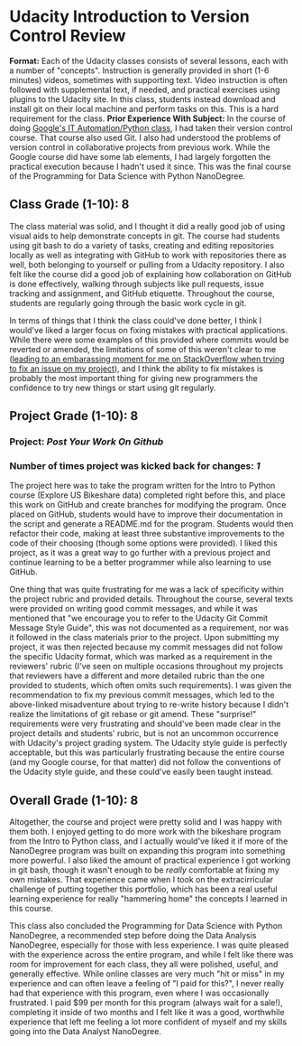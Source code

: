 # Udacity Introduction to Version Control Review
**Format:** Each of the Udacity classes consists of several lessons, each with a number of "concepts". Instruction is generally provided in short (1-6 minutes) videos, sometimes with supporting text. Video instruction is often followed with supplemental text, if needed, and practical exercises using plugins to the Udacity site. In this class, students instead download and install git on their local machine and perform tasks on this. This is a hard requirement for the class.
**Prior Experience With Subject:** In the course of doing [Google's IT Automation/Python class](https://www.coursera.org/professional-certificates/google-it-automation), I had taken their version control course. That course also used Git. I also had understood the problems of version control in collaborative projects from previous work. While the Google course did have some lab elements, I had largely forgotten the practical execution because I hadn't used it since. This was the final course of the Programming for Data Science with Python NanoDegree.

## Class Grade (1-10): **8**
The class material was solid, and I thought it did a really good job of using visual aids to help demonstrate concepts in git. The course had students using git bash to do a variety of tasks, creating and editing repositories locally as well as integrating with GitHub to work with repositories there as well, both belonging to yourself or pulling from a Udacity repository. I also felt like the course did a good job of explaining how collaboration on GitHub is done effectively, walking through subjects like pull requests, issue tracking and assignment, and GitHub etiquette. Throughout the course, students are regularly going through the basic work cycle in git. 

In terms of things that I think the class could've done better, I think I would've liked a larger focus on fixing mistakes with practical applications. While there were some examples of this provided where commits would be reverted or amended, the limitations of some of this weren't clear to me ([leading to an embarassing moment for me on StackOverflow when trying to fix an issue on my project](https://stackoverflow.com/questions/68493547/why-does-git-rebase-reword-keep-making-new-comments)), and I think the ability to fix mistakes is probably the most important thing for giving new programmers the confidence to try new things or start using git regularly. 

## Project Grade (1-10): **8**
### Project: *Post Your Work On Github*
### Number of times project was kicked back for changes: *1*
The project here was to take the program written for the Intro to Python course (Explore US Bikeshare data) completed right before this, and place this work on GitHub and create branches for modifying the program. Once placed on GitHub, students would have to improve their documentation in the script and generate a README.md for the program. Students would then refactor their code, making at least three substantive improvements to the code of their choosing (though some options were provided). I liked this project, as it was a great way to go further with a previous project and continue learning to be a better programmer while also learning to use GitHub. 

One thing that was quite frustrating for me was a lack of specificity within the project rubric and provided details. Throughout the course, several texts were provided on writing good commit messages, and while it was mentioned that "we encourage you to refer to the Udacity Git Commit Message Style Guide", this was not documented as a requirement, nor was it followed in the class materials prior to the project. Upon submitting my project, it was then rejected because my commit messages did not follow the specific Udacity format, which was marked as a requirement in the reviewers' rubric (I've seen on multiple occasions throughout my projects that reviewers have a different and more detailed rubric than the one provided to students, which often omits such requirements). I was given the recommendation to fix my previous commit messages, which led to the above-linked misadventure about trying to re-write history because I didn't realize the limitations of git rebase or git amend. These "surprise!" requirements were very frustrating and should've been made clear in the project details and students' rubric, but is not an uncommon occurrence with Udacity's project grading system. The Udacity style guide is perfectly acceptable, but this was particularly frustrating because the entire course (and my Google course, for that matter) did not follow the conventions of the Udacity style guide, and these could've easily been taught instead. 

## Overall Grade (1-10): **8**
Altogether, the course and project were pretty solid and I was happy with them both. I enjoyed getting to do more work with the bikeshare program from the Intro to Python class, and I actually would've liked it if more of the NanoDegree program was built on expanding this program into something more powerful. I also liked the amount of practical experience I got working in git bash, though it wasn't enough to be *really* comfortable at fixing my own mistakes. That experience came when I took on the extracirricular challenge of putting together this portfolio, which has been a real useful learning experience for really "hammering home" the concepts I learned in this course. 

This class also concluded the Programming for Data Science with Python NanoDegree, a recommended step before doing the Data Analysis NanoDegree, especially for those with less experience. I was quite pleased with the experience across the entire program, and while I felt like there was room for improvement for each class, they all were polished, useful, and generally effective. While online classes are very much "hit or miss" in my experience and can often leave a feeling of "I paid for this?", I never really had that experience with this program, even where I was occasionally frustrated. I paid $99 per month for this program (always wait for a sale!), completing it inside of two months and I felt like it was a good, worthwhile experience that left me feeling a lot more confident of myself and my skills going into the Data Analyst NanoDegree. 